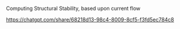 
Computing Structural Stability, based upon current flow

https://chatgpt.com/share/68218d13-98c4-8009-8cf5-f3fd5ec784c8

